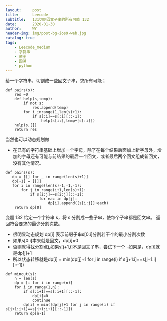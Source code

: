 ```yaml
---
layout:     post
title:      Leecode
subtitle:   131切割回文子串的所有可能 132
date:       2020-01-30
author:     WY
header-img: img/post-bg-ios9-web.jpg
catalog: true
tags:
    - Leecode_medium
    - 字符串
    - 依图
    - 回溯
    - python
---
```

给一个字符串，切割成一些回文子串，求所有可能；

```
def pairs(s):
    res =0
    def help(s,temp):
        if not s:
            res.append(temp)
        for i inrange(1,len(s)+1):
            if s[:i]==s[:i][::-1]:
                help(s[i:],temp+[s[:i]])
    help(s,[])
    return res
```
当然也可以动态规划做
- 在已有的字符串基础上增加一个字母，除了在每个结果后面加上新字母外，增加的字母还有可能与前结果的最后一个回文，或者最后两个回文组成新回文，没有其他情况。
```
def pairs(s):
   dp = [[] for _ in range(len(s)+1)]
   dp[-1] = [[]]
   for i in range(len(s)-1,-1,-1):
       for j in range(i+1,len(s)+1):
           if s[i:j]==s[i:j][::-1]:
               for eac in dp[j]:
                   dp[i].append([s[i:j]]+each)
    return dp[0]
```

变题 132 给定一个字符串 s，将 s 分割成一些子串，使每个子串都是回文串。
返回符合要求的最少分割次数。

- 很明显动态规划 dp[i] 表示前缀子串s[0:i]分割若干个的最小分割次数
- 如果s[0:i]本来就是回文，dp[i]=0
- 否则就得找分割点j,如果s[j+1,i]不是回文子串，尝试下一个
-如果是，dp[i]就是dp[j]+1
- 所以状态转移就是dp[i] = min(dp[j]+1 for j in range(i) if s[j+1:i]==s[j+1:i][::-1])

```
def mincut(s):
    n = len(s)
    dp = [i for i in range(n)]
    for i in range(1,n):
        if s[:i+1]==s[:i+1][::-1]:
            dp[i]=0
            continue
        dp[i] = min([dp[j]+1 for j in range(i) if s[j+1:i+1]==s[j+1:i+1][::-1]])
    return dp[n-1]
```